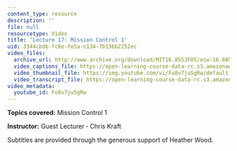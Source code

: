 ```yaml
---
content_type: resource
description: ''
file: null
resourcetype: Video
title: 'Lecture 17: Mission Control 1'
uid: 3344cbdb-fc6e-fe5a-c134-7b13bb2252ec
video_files:
  archive_url: http://www.archive.org/download/MIT16.855JF05/ocw-16.885-08nov2005-220k.mp4
  video_captions_file: https://open-learning-course-data-rc.s3.amazonaws.com/16-885j-aircraft-systems-engineering-fall-2005/6e8c731cfd4a529f8fc7aa8e1b36c688_Fo8v7juSgRw.vtt
  video_thumbnail_file: https://img.youtube.com/vi/Fo8v7juSgRw/default.jpg
  video_transcript_file: https://open-learning-course-data-rc.s3.amazonaws.com/16-885j-aircraft-systems-engineering-fall-2005/bfaedd7ed0600e9f82a00527f7f271fb_Fo8v7juSgRw.pdf
video_metadata:
  youtube_id: Fo8v7juSgRw
---
```


**Topics covered:** Mission Control 1

**Instructor:** Guest Lecturer ‑ Chris Kraft

Subtitles are provided through the generous support of Heather Wood.